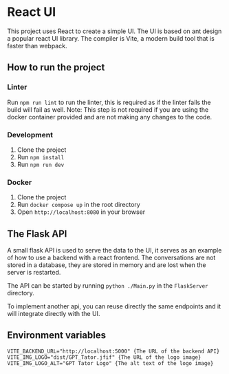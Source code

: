 # React UI

This project uses React to create a simple UI. 
The UI is based on ant design a popular react UI library.
The compiler is Vite, a modern build tool that is faster than webpack.

## How to run the project

### Linter

Run `npm run lint` to run the linter, this is required as if the linter fails the build will fail as well.
Note: This step is not required if you are using the docker container provided and are not making any changes to the code.

### Development

1. Clone the project
2. Run `npm install`
3. Run `npm run dev`

### Docker

1. Clone the project
2. Run `docker compose up` in the root directory
3. Open `http://localhost:8080` in your browser

## The Flask API

A small flask API is used to serve the data to the UI, it serves as an example of how to use a backend with a react frontend.
The conversations are not stored in a database, they are stored in memory and are lost when the server is restarted.

The API can be started by running `python ./Main.py` in the `FlaskServer` directory.

To implement another api, you can reuse directly the same endpoints and it will integrate directly with the UI.

## Environment variables

`
VITE_BACKEND_URL="http://localhost:5000" {The URL of the backend API}
VITE_IMG_LOGO="dist/GPT_Tator.jfif" {The URL of the logo image}
VITE_IMG_LOGO_ALT="GPT Tator Logo" {The alt text of the logo image}
`

